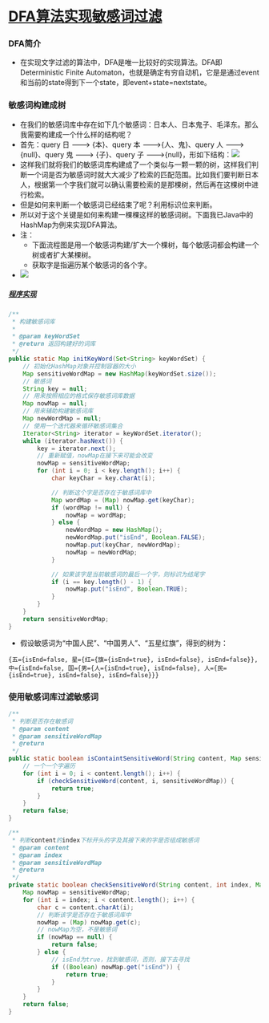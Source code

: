 # [DFA算法实现敏感词过滤](http://blog.csdn.net/chenssy/article/details/26961957)

### DFA简介

- 在实现文字过滤的算法中，DFA是唯一比较好的实现算法。DFA即Deterministic Finite Automaton，也就是确定有穷自动机，它是是通过event和当前的state得到下一个state，即event+state=nextstate。

### 敏感词构建成树

- 在我们的敏感词库中存在如下几个敏感词：日本人、日本鬼子、毛泽东。那么我需要构建成一个什么样的结构呢？
- 首先：query 日 ---> {本}、query 本 --->{人、鬼}、query 人 --->{null}、query 鬼 ---> {子}、query 子 --->{null}，形如下结构：![](https://github.com/walmt/interview_questions/blob/master/Java/img/2.png?raw=true)
- 这样我们就将我们的敏感词库构建成了一个类似与一颗一颗的树，这样我们判断一个词是否为敏感词时就大大减少了检索的匹配范围。比如我们要判断日本人，根据第一个字我们就可以确认需要检索的是那棵树，然后再在这棵树中进行检索。
- 但是如何来判断一个敏感词已经结束了呢？利用标识位来判断。
- 所以对于这个关键是如何来构建一棵棵这样的敏感词树。下面我已Java中的HashMap为例来实现DFA算法。
- 注：
  - 下面流程图是用一个敏感词构建/扩大一个棵树，每个敏感词都会构建一个树或者扩大某棵树。
  - 获取字是指遍历某个敏感词的各个字。
- ![](https://github.com/walmt/interview_questions/blob/master/Java/img/3.png?raw=true)

##### [程序实现](https://www.cnblogs.com/AlanLee/p/5329555.html)

```Java
/**
 * 构建敏感词库
 *
 * @param keyWordSet
 * @return 返回构建好的词库
 */
public static Map initKeyWord(Set<String> keyWordSet) {
    // 初始化HashMap对象并控制容器的大小
    Map sensitiveWordMap = new HashMap(keyWordSet.size());
    // 敏感词
    String key = null;
    // 用来按照相应的格式保存敏感词库数据
    Map nowMap = null;
    // 用来辅助构建敏感词库
    Map newWordMap = null;
    // 使用一个迭代器来循环敏感词集合
    Iterator<String> iterator = keyWordSet.iterator();
    while (iterator.hasNext()) {
        key = iterator.next();
        // 重新赋值，nowMap在接下来可能会改变
        nowMap = sensitiveWordMap;
        for (int i = 0; i < key.length(); i++) {
            char keyChar = key.charAt(i);

            // 判断这个字是否存在于敏感词库中
            Map wordMap = (Map) nowMap.get(keyChar);
            if (wordMap != null) {
                nowMap = wordMap;
            } else {
                newWordMap = new HashMap();
                newWordMap.put("isEnd", Boolean.FALSE);
                nowMap.put(keyChar, newWordMap);
                nowMap = newWordMap;
            }

            // 如果该字是当前敏感词的最后一个字，则标识为结尾字
            if (i == key.length() - 1) {
                nowMap.put("isEnd", Boolean.TRUE);
            }
        }
    }
    return sensitiveWordMap;
}
```

- 假设敏感词为“中国人民”、“中国男人”、“五星红旗”，得到的树为：

```control
{五={isEnd=false, 星={红={旗={isEnd=true}, isEnd=false}, isEnd=false}}, 中={isEnd=false, 国={男={人={isEnd=true}, isEnd=false}, 人={民={isEnd=true}, isEnd=false}, isEnd=false}}}
```

### 使用敏感词库过滤敏感词

```Java
/**
 * 判断是否存在敏感词
 * @param content
 * @param sensitiveWordMap
 * @return
 */
public static boolean isContaintSensitiveWord(String content, Map sensitiveWordMap) {
    // 一个一个字遍历
    for (int i = 0; i < content.length(); i++) {
        if (checkSensitiveWord(content, i, sensitiveWordMap)) {
            return true;
        }
    }
    return false;
}

/**
 * 判断content的index下标开头的字及其接下来的字是否组成敏感词
 * @param content
 * @param index
 * @param sensitiveWordMap
 * @return
 */
private static boolean checkSensitiveWord(String content, int index, Map sensitiveWordMap) {
    Map nowMap = sensitiveWordMap;
    for (int i = index; i < content.length(); i++) {
        char c = content.charAt(i);
        // 判断该字是否存在于敏感词库中
        nowMap = (Map) nowMap.get(c);
        // nowMap为空，不是敏感词
        if (nowMap == null) {
            return false;
        } else {
            // isEnd为true，找到敏感词，否则，接下去寻找
            if ((Boolean) nowMap.get("isEnd")) {
                return true;
            }
        }
    }
    return false;
}
```

